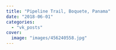 ```yaml
---
title: "Pipeline Trail, Boquete, Panama"
date: "2018-06-01"
categories: 
  - "vk_posts"
cover:
  image: "images/456240558.jpg"
---
```



